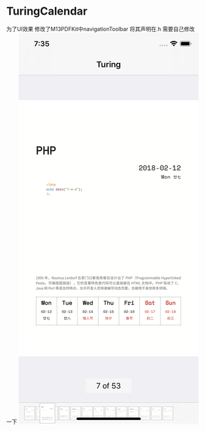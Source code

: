# TuringCalendar

为了UI效果 修改了M13PDFKit中navigationToolbar 将其声明在.h 需要自己修改一下
![效果图](https://github.com/iostang/TuringCalendar/blob/master/img.png)


